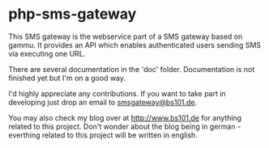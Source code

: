 php-sms-gateway
===============

This SMS gateway is the webservice part of a SMS gateway based on gammu. It provides an
API which enables authenticated users sending SMS via executing one URL.

There are several documentation in the 'doc' folder. Documentation is not finished yet
but I'm on a good way.

I'd highly appreciate any contributions. If you want to take part in developing just
drop an email to smsgateway@bs101.de.

You may also check my blog over at http://www.bs101.de for anything related to this project.
Don't wonder about the blog being in german - everthing related to this project will
be written in english.